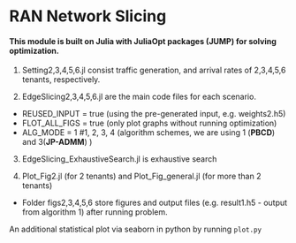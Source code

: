 # RAN Network Slicing

#### This module is built on Julia with JuliaOpt packages (JUMP) for solving optimization.

1. Setting2,3,4,5,6.jl consist traffic generation, and arrival rates of 2,3,4,5,6 tenants, respectively.

2.  EdgeSlicing2,3,4,5,6.jl are the main code files for each scenario.
  * REUSED_INPUT = true (using the pre-generated input, e.g. weights2.h5)
  * FLOT_ALL_FIGS = true (only plot graphs without running optimization)
  * ALG_MODE = 1 #1, 2, 3, 4 (algorithm schemes, we are using 1 (**PBCD**) and 3(**JP-ADMM**) )
  
3.  EdgeSlicing_ExhaustiveSearch.jl is exhaustive search 

4.  Plot_Fig2.jl (for 2 tenants) and Plot_Fig_general.jl (for more than 2 tenants)

  * Folder figs2,3,4,5,6 store figures and output files (e.g. result1.h5 - output from algorithm 1) after running problem.
  
An additional statistical plot via seaborn in python by running `plot.py`

